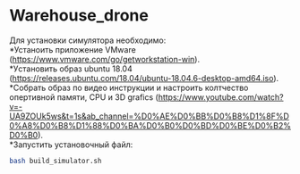 # Warehouse_drone
Для установки симулятора необходимо:  
*Устаноить приложение VMware (https://www.vmware.com/go/getworkstation-win).  
*Уcтановить образ ubuntu 18.04 (https://releases.ubuntu.com/18.04/ubuntu-18.04.6-desktop-amd64.iso).  
*Собрать образ по видео инструкции и настроить колтчество опертивной памяти, CPU и 3D grafics (https://www.youtube.com/watch?v=-UA9ZOUk5ws&t=1s&ab_channel=%D0%AE%D0%BB%D0%B8%D1%8F%D0%A8%D0%B8%D1%88%D0%BA%D0%B0%D0%BD%D0%BE%D0%B2%D0%B0).  
*Запустить установочный файл:
```bash
bash build_simulator.sh
```
